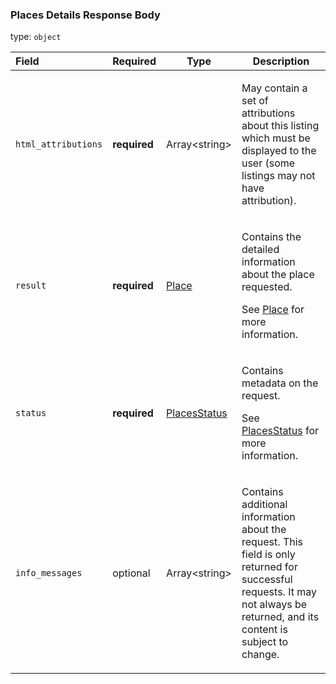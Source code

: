 <!--- This is a generated file, do not edit! -->
<!--- [START maps_http_schema_placesdetailsresponse] -->
<h3 class="schema-object" id="PlacesDetailsResponse">Places Details Response Body</h3>

type: `object`

| Field               | Required     | Type                                         | Description                                                                                                                                                                                                                        |
| :------------------ | ------------ | -------------------------------------------- | ---------------------------------------------------------------------------------------------------------------------------------------------------------------------------------------------------------------------------------- |
| `html_attributions` | **required** | Array&lt;string&gt;                          | <div class="nonref-property-description"><p>May contain a set of attributions about this listing which must be displayed to the user (some listings may not have attribution).</p></div>                                           |
| `result`            | **required** | [Place](#Place "Place")                      | <div class="ref-property-description"><p>Contains the detailed information about the place requested.</p><p>See <a href="#Place">Place</a> for more information.</div>                                                             |
| `status`            | **required** | [PlacesStatus](#PlacesStatus "PlacesStatus") | <div class="ref-property-description"><p>Contains metadata on the request.</p><p>See <a href="#PlacesStatus">PlacesStatus</a> for more information.</div>                                                                          |
| `info_messages`     | optional     | Array&lt;string&gt;                          | <div class="nonref-property-description"><p>Contains additional information about the request. This field is only returned for successful requests. It may not always be returned, and its content is subject to change.</p></div> |

<!--- [END maps_http_schema_placesdetailsresponse] -->
